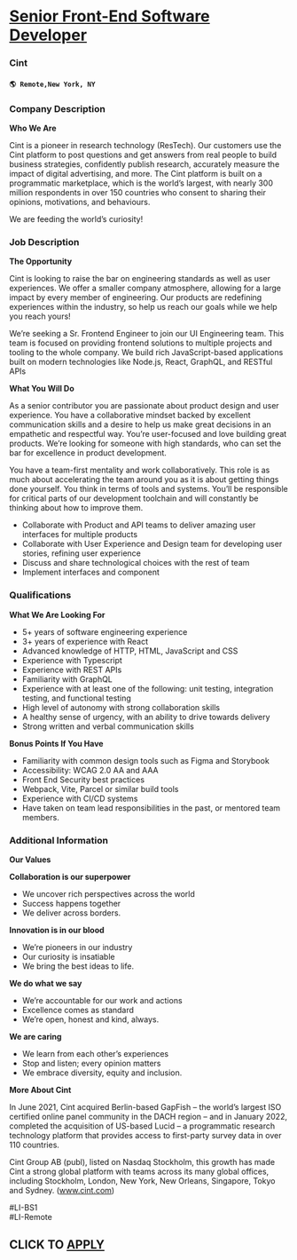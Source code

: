 # [Senior Front-End Software Developer](https://www.remotewlb.com/apply/senior-front-end-software-developer-109767)  
### Cint  
#### `🌎 Remote,New York, NY`  

### **Company Description**

 **Who We Are**

Cint is a pioneer in research technology (ResTech). Our customers use the Cint platform to post questions and get answers from real people to build business strategies, confidently publish research, accurately measure the impact of digital advertising, and more. The Cint platform is built on a programmatic marketplace, which is the world’s largest, with nearly 300 million respondents in over 150 countries who consent to sharing their opinions, motivations, and behaviours.

We are feeding the world’s curiosity!

###  **Job Description**

 **The Opportunity**

Cint is looking to raise the bar on engineering standards as well as user experiences. We offer a smaller company atmosphere, allowing for a large impact by every member of engineering. Our products are redefining experiences within the industry, so help us reach our goals while we help you reach yours!  
  
We’re seeking a Sr. Frontend Engineer to join our UI Engineering team. This team is focused on providing frontend solutions to multiple projects and tooling to the whole company. We build rich JavaScript-based applications built on modern technologies like Node.js, React, GraphQL, and RESTful APIs

 **What You Will Do**

As a senior contributor you are passionate about product design and user experience. You have a collaborative mindset backed by excellent communication skills and a desire to help us make great decisions in an empathetic and respectful way. You’re user-focused and love building great products. We’re looking for someone with high standards, who can set the bar for excellence in product development.  
  
You have a team-first mentality and work collaboratively. This role is as much about accelerating the team around you as it is about getting things done yourself. You think in terms of tools and systems. You’ll be responsible for critical parts of our development toolchain and will constantly be thinking about how to improve them.

  * Collaborate with Product and API teams to deliver amazing user interfaces for multiple products
  * Collaborate with User Experience and Design team for developing user stories, refining user experience
  * Discuss and share technological choices with the rest of team
  * Implement interfaces and component

###  **Qualifications**

 **What We Are Looking For**

  * 5+ years of software engineering experience
  * 3+ years of experience with React
  * Advanced knowledge of HTTP, HTML, JavaScript and CSS
  * Experience with Typescript
  * Experience with REST APIs
  * Familiarity with GraphQL
  * Experience with at least one of the following: unit testing, integration testing, and functional testing
  * High level of autonomy with strong collaboration skills
  * A healthy sense of urgency, with an ability to drive towards delivery
  * Strong written and verbal communication skills

 **Bonus Points If You Have**

  * Familiarity with common design tools such as Figma and Storybook
  * Accessibility: WCAG 2.0 AA and AAA
  * Front End Security best practices
  * Webpack, Vite, Parcel or similar build tools
  * Experience with CI/CD systems
  * Have taken on team lead responsibilities in the past, or mentored team members.

###  **Additional Information**

 **Our Values**

 **Collaboration is our superpower**

  * We uncover rich perspectives across the world
  * Success happens together
  * We deliver across borders.

 **Innovation is in our blood**

  * We’re pioneers in our industry
  * Our curiosity is insatiable
  * We bring the best ideas to life.

 **We do what we say**

  * We’re accountable for our work and actions
  * Excellence comes as standard
  * We’re open, honest and kind, always.

 **We are caring**

  * We learn from each other’s experiences
  * Stop and listen; every opinion matters
  * We embrace diversity, equity and inclusion.

**More About Cint**

In June 2021, Cint acquired Berlin-based GapFish – the world’s largest ISO certified online panel community in the DACH region – and in January 2022, completed the acquisition of US-based Lucid – a programmatic research technology platform that provides access to first-party survey data in over 110 countries.

Cint Group AB (publ), listed on Nasdaq Stockholm, this growth has made Cint a strong global platform with teams across its many global offices, including Stockholm, London, New York, New Orleans, Singapore, Tokyo and Sydney. (www.cint.com)

#LI-BS1  
#LI-Remote

  
## CLICK TO [APPLY](https://www.remotewlb.com/apply/senior-front-end-software-developer-109767)

